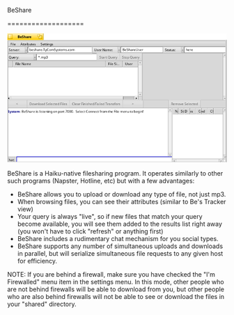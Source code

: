 BeShare

===================

![BeShare Screenshot](BeShare.png "BeShare")

BeShare is a Haiku-native filesharing program. It operates similarly to
other such programs (Napster, Hotline, etc) but with a few advantages:

- BeShare allows you to upload or download any type of file, not just mp3.
- When browsing files, you can see their attributes (similar to Be's
Tracker view)
- Your query is always "live", so if new files that match your query become
available, you will see them added to the results list right away (you
won't have to click "refresh" or anything first)
- BeShare includes a rudimentary chat mechanism for you social types.
- BeShare supports any number of simultaneous uploads and downloads in
parallel, but will serialize simultaneous file requests to any given
host for efficiency.

NOTE:  If you are behind a firewall, make sure you have checked the
       "I'm Firewalled" menu item in the settings menu.  In this mode,
       other people who are not behind firewalls will be able to download
       from you, but other people who are also behind firewalls will
       not be able to see or download the files in your "shared" directory.
       
